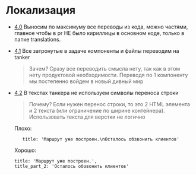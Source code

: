 # Локализация

<a name="localization-4-0"></a><a name="4.0"></a>

- [4.0](#localization-4-0) Выносим по максимуму все переводы из кода, можно частями, главное чтобы в pr НЕ было кириллицы в основном коде, только в папке translations.
  <a name="localization-4-1"></a><a name="4.1"></a>
- [4.1](#localization-4-1) Все затронутые в задаче компоненты и файлы переводим на tanker
  > Зачем? Сразу все переводить смысла нету, так как в этом нету продуктовой необходимости. Переводя по 1 компоненту мы постепенно войдем в новый дивный мир
- [4.2](#localization-4-2) В текстах танкера не используем символы переноса строки

  > Почему? Если нужен перенос строки, то это 2 HTML элемента и 2 текста (или ограничение по ширине контейнера). Использовать текста для верстки не логично

  Плохо:

  ```(js)
     title: 'Маршрут уже построен.\nОсталось обзвонить клиентов'
  ```

  Хорошо:

  ```(js)
  title: 'Маршрут уже построен.',
  title_part_2: 'Осталось обзвонить клиентов'
  ```

